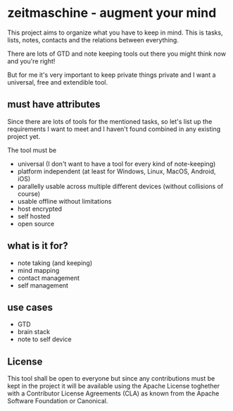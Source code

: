 zeitmaschine - augment your mind
================================

This project aims to organize what you have to keep in mind. This is tasks,
lists, notes, contacts and the relations between everything.

There are lots of GTD and note keeping tools out there you might think now
and you're right!

But for me it's very important to keep private things private and I want
a universal, free and extendible tool.


must have attributes
--------------------

Since there are lots of tools for the mentioned tasks, so let's list up the
requirements I want to meet and I haven't found combined in any existing
project yet.

The tool must be
* universal (I don't want to have a tool for every kind of note-keeping)
* platform independent (at least for Windows, Linux, MacOS, Android, iOS)
* parallelly usable across multiple different devices (without  collisions of course)
* usable offline without limitations
* host encrypted
* self hosted
* open source


what is it for?
---------------

* note taking (and keeping)
* mind mapping
* contact management
* self management


use cases
---------
* GTD
* brain stack
* note to self device


License
-------

This tool shall be open to everyone but since any contributions must be kept
in the project it will be available using the Apache License toghether with
a Contributor License Agreements (CLA) as known from the Apache Software
Foundation or Canonical.
